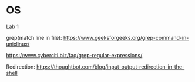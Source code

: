 # OS
Lab 1

grep(match line in file): https://www.geeksforgeeks.org/grep-command-in-unixlinux/ 

https://www.cyberciti.biz/faq/grep-regular-expressions/

Redirection: https://thoughtbot.com/blog/input-output-redirection-in-the-shell
